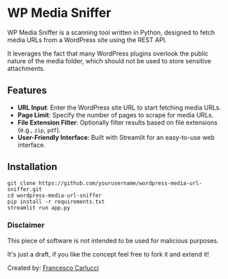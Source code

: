 # WP Media Sniffer

WP Media Sniffer is a scanning tool written in Python, designed to fetch media URLs from a WordPress site using the REST API.

It leverages the fact that many WordPress plugins overlook the public nature of the media folder, which should not be used to store sensitive attachments.

## Features

- **URL Input**: Enter the WordPress site URL to start fetching media URLs.
- **Page Limit**: Specify the number of pages to scrape for media URLs.
- **File Extension Filter**: Optionally filter results based on file extensions (e.g., `zip`, `pdf`).
- **User-Friendly Interface**: Built with Streamlit for an easy-to-use web interface.

## Installation

```
git clone https://github.com/yourusername/wordpress-media-url-sniffer.git
cd wordpress-media-url-sniffer
pip install -r requirements.txt
streamlit run app.py
```

### Disclaimer

This piece of software is not intended to be used for malicious purposes.

It's just a draft, if you like the concept feel free to fork it and extend it!

Created by: [Francesco Carlucci]([https://frenxi.com](https://francescocarlucci.com/))
